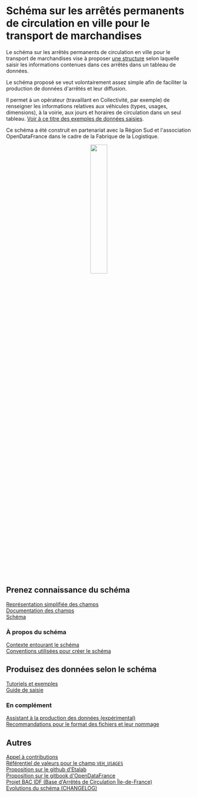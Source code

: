 # Schéma sur les arrêtés permanents de circulation en ville pour le transport de marchandises

Le schéma sur les arrêtés permanents de circulation en ville pour le transport de marchandises vise à proposer [une structure](documentation/schema-page.md) selon laquelle saisir les informations contenues dans ces arrêtés dans un tableau de données.

Le schéma proposé se veut volontairement assez simple afin de faciliter la production de données d'arrêtés et leur diffusion.

Il permet à un opérateur (travaillant en Collectivité, par exemple) de renseigner les informations relatives aux véhicules (types, usages, dimensions), à la voirie, aux jours et horaires de circulation dans un seul tableau. [Voir à ce titre des exemples de données saisies](EXEMPLES.md).

Ce schéma a été construit en partenariat avec la Région Sud et l'association OpenDataFrance dans le cadre de la Fabrique de la Logistique.
<br>
<p align=center>
<img src=https://gblobscdn.gitbook.com/spaces%2F-M8umwbbnQtktzDT0-5_%2Favatar-rectangle-1591200295956.png?alt=media width='30%'>
</p>

## Prenez connaissance du schéma
[Représentation simplifiée des champs](mindmaps/arrete-permanent-circulation.png)  
[Documentation des champs](documentation/schema-page.md)  
[Schéma](schema.json)  

### À propos du schéma
[Contexte entourant le schéma](CONTEXTE.md)  
[Conventions utilisées pour créer le schéma](A-PROPOS.md)  

## Produisez des données selon le schéma
[Tutoriels et exemples](EXEMPLES.md)  
[Guide de saisie](GUIDE.md)  
### En complément
[Assistant à la production des données (expérimental)](https://cerema-med.shinyapps.io/groom-groom/)  
[Recommandations pour le format des fichiers et leur nommage](FORMAT.md)  

## Autres
[Appel à contributions](https://forms.gle/vUALzEDQqRsY2NgG9)  
[Référentiel de valeurs pour le champ `VEH_USAGES`](referentiels/VEH_USAGES.csv)  
[Proposition sur le github d'Etalab](https://github.com/etalab/schema.data.gouv.fr/issues/157)  
[Proposition sur le gitbook d'OpenDataFrance](https://opendatafrance.gitbook.io/fablog/territoires/chantiers/partage-des-donnees/standardisation/arretes-de-circulation)  
[Projet BAC IDF (Base d'Arrêtés de Circulation Île-de-France)](https://bac-idf.fr/)  
[Evolutions du schéma (CHANGELOG)](CHANGELOG.md)
